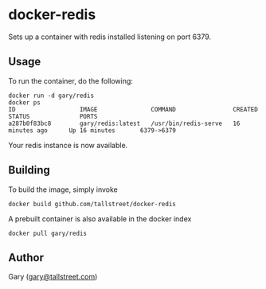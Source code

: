 # docker-redis

Sets up a container with redis installed listening on port 6379.

## Usage

To run the container, do the following:

```
docker run -d gary/redis
docker ps
ID                  IMAGE               COMMAND                CREATED             STATUS              PORTS
a287b0f83bc8        gary/redis:latest   /usr/bin/redis-serve   16 minutes ago      Up 16 minutes       6379->6379
```

Your redis instance is now available.

## Building

To build the image, simply invoke

```
docker build github.com/tallstreet/docker-redis
```

A prebuilt container is also available in the docker index

```
docker pull gary/redis
```

## Author

Gary (<gary@tallstreet.com>)
